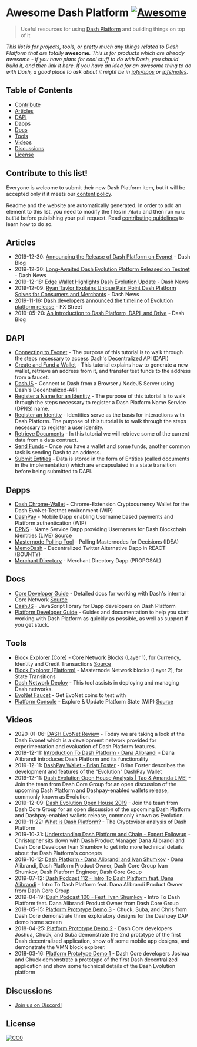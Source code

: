 # Awesome Dash Platform [![Awesome](https://cdn.rawgit.com/sindresorhus/awesome/d7305f38d29fed78fa85652e3a63e154dd8e8829/media/badge.svg)](https://github.com/sindresorhus/awesome)

> Useful resources for using [Dash Platform](https://dashdevs.org) and building things on top of it

_This list is for projects, tools, or pretty much any things related to Dash Platform that are totally_ **awesome**_. This is for products which are already awesome - if you have plans for cool stuff to do with Dash, you should build it, and then link it here. If you have an idea for an awesome thing to do with Dash, a good place to ask about it might be in [ipfs/apps](https://github.com/ipfs/apps) or [ipfs/notes](https://github.com/ipfs/notes)._

## Table of Contents

- [Contribute](#contribute-to-this-list)
- [Articles](#articles)
- [DAPI](#dapi)
- [Dapps](#dapps)
- [Docs](#docs)
- [Tools](#tools)
- [Videos](#videos)
- [Discussions](#discussions)
- [License](#license)

## Contribute to this list!

Everyone is welcome to submit their new Dash Platform item, but it will be accepted only if it meets our [content policy](https://github.com/andyfreer/awesome-dash-platform/blob/master/POLICY.md).

Readme and the website are automatically generated. In order to add an element to this list, you need to modify the files in `/data` and then run  `make build` before publishing your pull request. Read [contributing guidelines](https://github.com/andyfreer/awesome-dash-platform/blob/master/CONTRIBUTING.md) to learn how to do so.


## Articles

- 2019-12-30: [Announcing the Release of Dash Platform on Evonet](https://blog.dash.org/announcing-the-release-of-dash-platform-on-evonet-c5a94dee0e59) - Dash Blog
- 2019-12-30: [Long-Awaited Dash Evolution Platform Released on Testnet](https://dashnews.org/long-awaited-dash-evolution-platform-released-on-testnet-with-developer-documentation-hub/) - Dash News
- 2019-12-18: [Edge Wallet Highlights Dash Evolution Update](https://dashnews.org/edge-wallet-highlights-dash-evolution-update-skeptical-on-store-of-value-analysis/) - Dash News
- 2019-12-09: [Ryan Taylor Explains Unique Pain Point Dash Platform Solves for Consumers and Merchants](https://dashnews.org/ryan-taylor-explains-unique-pain-point-dash-platform-solves-for-consumers-and-merchants/) - Dash News
- 2019-11-16: [Dash developers announced the timeline of  Evolution platform release](https://www.fxstreet.com/cryptocurrencies/news/dash-developers-announced-the-timeline-of-evolution-platform-release-201911161943) - FX Street
- 2019-05-20: [An Introduction to Dash Platform, DAPI, and Drive](https://blog.dash.org/an-introduction-to-dash-platform-dapi-and-drive-9d080d6e89c9) - Dash Blog

## DAPI

- [Connecting to Evonet](https://dashplatform.readme.io/docs/tutorial-connecting-to-evonet) - The purpose of this tutorial is to walk through the steps necessary to access Dash's Decentralized API (DAPI)
- [Create and Fund a Wallet](https://dashplatform.readme.io/docs/tutorial-create-and-fund-a-wallet) - This tutorial explains how to generate a new wallet, retrieve an address from it, and transfer test funds to the address from a faucet.
- [DashJS](https://dashevo.github.io/DashJS/#/) - Connect to Dash from a Browser / NodeJS Server using Dash's Decentralized-API
- [Register a Name for an Identity](https://dashplatform.readme.io/docs/tutorial-register-a-name-for-an-identity) - The purpose of this tutorial is to walk through the steps necessary to register a Dash Platform Name Service (DPNS) name.
- [Register an Identity](https://dashplatform.readme.io/docs/tutorial-register-an-identity) - Identities serve as the basis for interactions with Dash Platform. The purpose of this tutorial is to walk through the steps necessary to register a user identity.
- [Retrieve Documents](https://dashplatform.readme.io/docs/tutorial-retrieve-documents) - In this tutorial we will retrieve some of the current data from a data contract.
- [Send Funds](https://dashplatform.readme.io/docs/tutorial-send-funds) - Once you have a wallet and some funds, another common task is sending Dash to an address.
- [Submit Entities](https://dashplatform.readme.io/docs/tutorial-submit-documents) - Data is stored in the form of Entities (called documents in the implementation) which are encapsulated in a state transition before being submitted to DAPI.

## Dapps

- [Dash Chrome-Wallet](https://github.com/readme55/Dash-Chrome-Wallet) - Chrome-Extension Cryptocurrency Wallet for the Dash EvoNet-Testnet environment (WIP)
- [DashPay](https://github.com/dashevo) - Mobile Dapp enabling Username based payments and Platform authentication (WIP)
- [DPNS](https://dashplatform.readme.io/docs/explanation-dpns) - Name Service Dapp providing Usernames for Dash Blockchain Identities (LIVE) [Source](https://github.com/dashevo/js-dpp/tree/v0.11-dev/schema/identity)
- [Masternode Polling Tool](https://chat.dashdevs.org) - Polling Masternodes for Decisions (IDEA)
- [MemoDash](https://github.com/dashevo/memo-dash-prototype) - Decentralized Twitter Alternative Dapp in REACT (BOUNTY)
- [Merchant Directory](https://app.dashnexus.org/proposals/dash-platform-merchant-directory/overview) - Merchant Directory Dapp (PROPOSAL)

## Docs

- [Core Developer Guide](https://dash-docs.github.io/en/developer-guide) - Detailed docs for working with Dash's internal Core Network [Source](https://github.com/dash-docs/dash-docs)
- [DashJS](https://dashevo.github.io/DashJS) - JavaScript library for Dapp developers on Dash Platform
- [Platform Developer Guide](https://dashplatform.readme.io/) - Guides and documentation to help you start working with Dash Platform as quickly as possible, as well as support if you get stuck.

## Tools

- [Block Explorer (Core)](http://devnet-evonet-1117662964.us-west-2.elb.amazonaws.com:3001/insight/) - Core Network Blocks (Layer 1), for Currency, Identity and Credit Transactions [Source](https://github.com/dashevo/insight-ui)
- [Block Explorer (Platform)](https://github.com/dappforce/dappforce-tendermint-explorer) - Masternode Network blocks (Layer 2), for State Transitions
- [Dash Network Deploy](https://github.com/dashevo/dash-network-deploy) - This tool assists in deploying and managing Dash networks.
- [EvoNet Faucet](http://devnet-evonet-1117662964.us-west-2.elb.amazonaws.com/) - Get EvoNet coins to test with
- [Platform Console](https://dash-platform-console.now.sh/identities) - Explore & Update Platform State (WIP) [Source](https://github.com/denlb/dash-platform-console)

## Videos

- 2020-01-06: [DASH EvoNet Review](https://www.youtube.com/watch?v=Vs3cjw51o4w) - Today we are taking a look at the Dash Evonet which is a development network provided for experimentation and evaluation of Dash Platform features.
- 2019-12-11: [Introduction To Dash Platform - Dana Alibrandi](https://www.youtube.com/watch?v=WNoMSP0nPDQ) - Dana Alibrandi introduces Dash Platform and its functionality
- 2019-12-11: [DashPay Wallet - Brian Foster](https://www.youtube.com/watch?v=wkBFcWbsXtQ) - Brian Foster describes the development and features of the "Evolution" DashPay Wallet
- 2019-12-11: [Dash Evolution Open House Analysis | Tao & Amanda LIVE!](https://www.youtube.com/watch?v=PFIOm9KO5sA) - Join the team from Dash Core Group for an open discussion of the upcoming Dash Platform and Dashpay-enabled wallets release, commonly known as Evolution.
- 2019-12-09: [Dash Evolution Open House 2019](https://www.youtube.com/watch?v=ie7fJMw5WIo) - Join the team from Dash Core Group for an open discussion of the upcoming Dash Platform and Dashpay-enabled wallets release, commonly known as Evolution.
- 2019-11-22: [What is Dash Platform?](https://www.youtube.com/watch?v=8jI7Nt3lILs) - The Cryptoviser analysis of Dash Platform
- 2019-10-31: [Understanding Dash Platform and Chain - Expert Followup](https://www.youtube.com/watch?v=Vb3KwVxPE84) - Christopher sits down with Dash Product Manager Dana Alibrandi and Dash Core Developer Ivan Shumkov to get into more technical details about the Dash Platform's concepts
- 2019-10-12: [Dash Platform - Dana Alibrandi and Ivan Shumkov](https://www.youtube.com/watch?v=5Q1cCt9v1U0) - Dana Alibrandi, Dash Platform Product Owner, Dash Core Group Ivan Shumkov, Dash Platform Engineer, Dash Core Group
- 2019-07-12: [Dash Podcast 112 - Intro To Dash Platform feat. Dana Alibrandi](https://www.youtube.com/watch?v=VcLdDmt9TSM) - Intro To Dash Platform feat. Dana Alibrandi Product Owner from Dash Core Group
- 2019-04-19: [Dash Podcast 100 - Feat. Ivan Shumkov](https://www.youtube.com/watch?v=gUDN62ePWms) - Intro To Dash Platform feat. Dana Alibrandi Product Owner from Dash Core Group
- 2018-05-15: [Platform Prototype Demo 3](https://www.youtube.com/watch?v=ZJVW9iUHqLg) - Chuck, Suba, and Chris from Dash Core demonstrate three exploratory designs for the Dashpay DAP demo home screen
- 2018-04-25: [Platform Prototype Demo 2](https://www.youtube.com/watch?v=EtYax7iz4hU) - Dash Core developers Joshua, Chuck, and Suba demonstrate the 2nd prototype of the first Dash decentralized application, show off some mobile app designs, and demonstrate the VMN block explorer.
- 2018-03-16: [Platform Prototype Demo 1](https://www.youtube.com/watch?v=gbjYhZT2Ulc) - Dash Core developers Joshua and Chuck demonstrate a prototype of the first Dash decentralized application and show some technical details of the Dash Evolution platform

## Discussions

* [Join us on Discord!](https://chat.dashdevs.org)

## License

[![CC0](https://licensebuttons.net/p/zero/1.0/88x31.png)](https://creativecommons.org/publicdomain/zero/1.0/)
